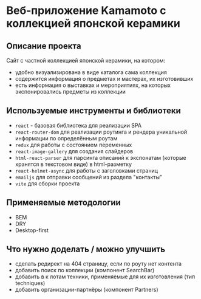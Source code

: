 # Веб-приложение Kamamoto с коллекцией японской керамики

## Описание проекта

Сайт с частной коллекцией японской керамики, на котором:

- удобно визуализирована в виде каталога сама коллекция
- содержится информация о предметах и мастерах, их изготовивших
- есть информация о выставках и мероприятиях, на которых экспонировались предметы из коллекции

## Используемые инструменты и библиотеки

- `react` - базовая библиотека для реализации SPA
- `react-router-dom` для реализации роутинга и рендера уникальной информации по определённым роутам
- `redux` для работы с состоянием переменных
- `react-image-gallery` для создания слайдеров
- `html-react-parser` для парсинга описаний к экспонатам (которые хранятся в текстовом виде) в html-разметку
- `react-helmet-async` для работы с заголовками страниц
- `emailjs` для отправки сообщений из раздела "контакты"
- `vite` для сборки проекта

## Применяемые методологии

- BEM
- DRY
- Desktop-first

## Что нужно доделать / можно улучшить

- сделать редирект на 404 страницу, если по роуту нет контента
- добавить поиск по коллекции (компонент SearchBar)
- добавить в к лотам техники, применяемые для их изготовления (тип techniques)
- добавить организации-партнёры (компонент Partners)
